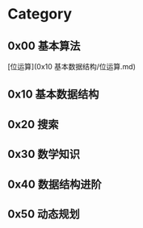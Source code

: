 # Category



## 0x00 基本算法

[位运算](0x10 基本数据结构/位运算.md) 



## 0x10 基本数据结构

## 0x20 搜索

## 0x30 数学知识

## 0x40 数据结构进阶

## 0x50 动态规划